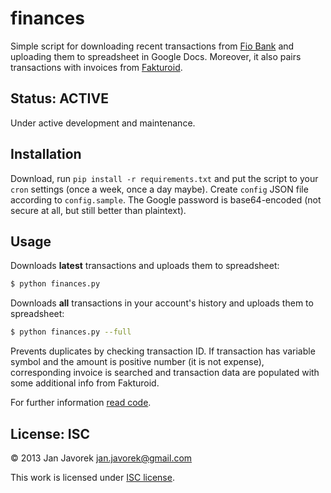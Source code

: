 # finances

Simple script for downloading recent transactions from [Fio Bank](http://www.fio.cz/) and uploading them to spreadsheet in Google Docs.
Moreover, it also pairs transactions with invoices from [Fakturoid](http://fakturoid.cz/).

## Status: ACTIVE

Under active development and maintenance.

## Installation

Download, run `pip install -r requirements.txt` and put the script to your `cron` settings (once a week, once a day maybe).
Create `config` JSON file according to `config.sample`. The Google password is base64-encoded (not secure at all,
but still better than plaintext).

## Usage

Downloads **latest** transactions and uploads them to spreadsheet:

```bash
$ python finances.py
```

Downloads **all** transactions in your account's history and uploads them to spreadsheet:

```bash
$ python finances.py --full
```

Prevents duplicates by checking transaction ID. If transaction has variable
symbol and the amount is positive number (it is not expense), corresponding
invoice is searched and transaction data are populated with some additional
info from Fakturoid.

For further information [read code](https://github.com/honzajavorek/finances/blob/master/finances.py).


## License: ISC

© 2013 Jan Javorek <jan.javorek@gmail.com>

This work is licensed under [ISC license](https://en.wikipedia.org/wiki/ISC_license).
